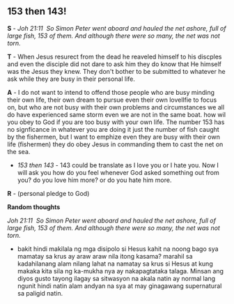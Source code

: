 ## 153 then 143!

__S__ - _Joh 21:11  So Simon Peter went aboard and hauled the net ashore, full of large fish, 153 of them. And although there were so many, the net was not torn._

__T__ - When Jesus resurect from the dead he reaveled himself to his discples and even the disciple did not dare to ask him they do know that He himself was the Jesus they knew. They don't bother to be submitted to whatever he ask while they are busy in their personal life.

__A__ - I do not want to intend to offend those people who are busy minding their own life, their own dream to pursue even their own lovellfie to focus on, but who are not busy with their own problems and circumstances we all do have experienced same storm even we are not in the same boat. how wil you obey to God if you are too busy with your own life. The number 153 has no signficance in whatever you are doing it just the number of fish caught by the fishermen, but I want to emphize even they are busy with their own life (fishermen) they do obey Jesus in commanding them to cast the net on the sea.

 - _153 then 143_ - 143 could be translate as I love you or I hate you. Now I will ask you how do you feel whenever God asked something out from you? do you love him more? or do you hate him more.

__R__ - (personal pledge to God)


__Random thoughts__

_Joh 21:11  So Simon Peter went aboard and hauled the net ashore, full of large fish, 153 of them. And although there were so many, the net was not torn._

 - bakit hindi makilala ng mga disipolo si Hesus kahit na noong bago sya mamatay sa krus ay araw araw nila itong kasama? marahil sa kadahilanang alam nilang lahat na namatay sa krus si Hesus at kung makaka kita sila ng ka-mukha nya ay nakapagtataka talaga. Minsan ang diyos gusto tayong ilagay sa sitwasyon na akala natin ay normal lang ngunit hindi natin alam andyan na sya at may ginagawang supernatural sa paligid natin.